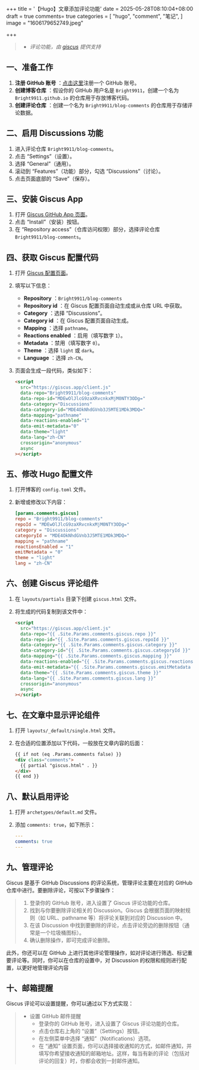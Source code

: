 +++
title = '【Hugo】文章添加评论功能'
date = 2025-05-28T08:10:04+08:00
draft = true
comments= true
categories = [
    "hugo",
    "comment",
    "笔记",
]
image = "1606179652749.jpeg"

+++

<blockquote class="alert-note">

- *评论功能，由 [giscus](https://giscus.app/) 提供支持*
  </blockquote>

## 一、准备工作

1. **注册 GitHub 账号** ：[点击这里](https://github.com/)注册一个 GitHub 账号。
2. **创建博客仓库** ：假设你的 GitHub 用户名是 `Bright9911`，创建一个名为 `Bright9911.github.io` 的仓库用于存放博客代码。
3. **创建评论仓库** ：创建一个名为 `Bright9911/blog-comments` 的仓库用于存储评论数据。

## 二、启用 Discussions 功能

1. 进入评论仓库 `Bright9911/blog-comments`。
2. 点击 “Settings”（设置）。
3. 选择 “General”（通用）。
4. 滚动到 “Features”（功能）部分，勾选 “Discussions”（讨论）。
5. 点击页面底部的 “Save”（保存）。

## 三、安装 Giscus App

1. 打开 [Giscus GitHub App 页面](https://github.com/apps/giscus)。
2. 点击 “Install”（安装）按钮。
3. 在 “Repository access”（仓库访问权限）部分，选择评论仓库 `Bright9911/blog-comments`。

## 四、获取 Giscus 配置代码

1. 打开 [Giscus 配置页面](https://giscus.app/zh-CN)。

2. 填写以下信息：

   - **Repository** ：`Bright9911/blog-comments`
   - **Repository id** ：在 Giscus 配置页面自动生成或从仓库 URL 中获取。
   - **Category** ：选择 “Discussions”。
   - **Category id** ：在 Giscus 配置页面自动生成。
   - **Mapping** ：选择 `pathname`。
   - **Reactions enabled** ：启用（填写数字 `1`）。
   - **Metadata** ：禁用（填写数字 `0`）。
   - **Theme** ：选择 `light` 或 `dark`。
   - **Language** ：选择 `zh-CN`。

3. 页面会生成一段代码，类似如下：

   ```html
   <script
     src="https://giscus.app/client.js"
     data-repo="Bright9911/blog-comments"
     data-repo-id="MDEwOlJlcG9zaXRvcnkxMjM0NTY3ODg="
     data-category="Discussions"
     data-category-id="MDE4OkNhdGVnb3J5MTE1MDk3MDQ="
     data-mapping="pathname"
     data-reactions-enabled="1"
     data-emit-metadata="0"
     data-theme="light"
     data-lang="zh-CN"
     crossorigin="anonymous"
     async
   ></script>
   ```

   

## 五、修改 Hugo 配置文件

1. 打开博客的 `config.toml` 文件。

2. 新增或修改以下内容：

   ```toml
   [params.comments.giscus]
   repo = "Bright9911/blog-comments"
   repoId = "MDEwOlJlcG9zaXRvcnkxMjM0NTY3ODg="
   category = "Discussions"
   categoryId = "MDE4OkNhdGVnb3J5MTE1MDk3MDQ="
   mapping = "pathname"
   reactionsEnabled = "1"
   emitMetadata = "0"
   theme = "light"
   lang = "zh-CN"
   ```

   

## 六、创建 Giscus 评论组件

1. 在 `layouts/partials` 目录下创建 `giscus.html` 文件。

2. 将生成的代码复制到该文件中：

   ```html
   <script
     src="https://giscus.app/client.js"
     data-repo="{{ .Site.Params.comments.giscus.repo }}"
     data-repo-id="{{ .Site.Params.comments.giscus.repoId }}"
     data-category="{{ .Site.Params.comments.giscus.category }}"
     data-category-id="{{ .Site.Params.comments.giscus.categoryId }}"
     data-mapping="{{ .Site.Params.comments.giscus.mapping }}"
     data-reactions-enabled="{{ .Site.Params.comments.giscus.reactionsEnabled }}"
     data-emit-metadata="{{ .Site.Params.comments.giscus.emitMetadata }}"
     data-theme="{{ .Site.Params.comments.giscus.theme }}"
     data-lang="{{ .Site.Params.comments.giscus.lang }}"
     crossorigin="anonymous"
     async
   ></script>
   ```

   

## 七、在文章中显示评论组件

1. 打开 `layouts/_default/single.html` 文件。

2. 在合适的位置添加以下代码，一般放在文章内容的后面：

   ```html
   {{ if not (eq .Params.comments false) }}
   <div class="comments">
     {{ partial "giscus.html" . }}
   </div>
   {{ end }}
   ```

   

## 八、默认启用评论

1. 打开 `archetypes/default.md` 文件。

2. 添加 `comments: true`，如下所示：

   ```yaml
   ---
   comments: true
   ---
   ```



## 九、管理评论

Giscus 是基于 GitHub Discussions 的评论系统，管理评论主要在对应的 GitHub 仓库中进行。要删除评论，可按以下步骤操作：

<blockquote class="alert-tip">

1. 登录你的 GitHub 账号，进入设置了 Giscus 评论功能的仓库。
2. 找到与你要删除评论相关的 Discussion。Giscus 会根据页面的映射规则（如 URL、pathname 等）将评论关联到对应的 Discussion 中。
3. 在该 Discussion 中找到要删除的评论，点击评论旁边的删除按钮（通常是一个垃圾桶图标）。
4. 确认删除操作，即可完成评论删除。

</blockquote>

此外，你还可以在 GitHub 上进行其他评论管理操作，如对评论进行筛选、标记重要评论等。同时，你可以在仓库的设置中，对 Discussion 的权限和规则进行配置，以更好地管理评论内容



## 十、邮箱提醒

Giscus 评论可以设置提醒，你可以通过以下方式实现：

<blockquote class="alert-warn">

- 设置 GitHub 邮件提醒
  - 登录你的 GitHub 账号，进入设置了 Giscus 评论功能的仓库。
  - 点击仓库右上角的 “设置”（Settings）按钮。
  - 在左侧菜单中选择 “通知”（Notifications）选项。
  - 在 “通知” 设置页面，你可以选择接收通知的方式，如邮件通知，并填写你希望接收通知的邮箱地址。这样，每当有新的评论（包括对评论的回复）时，你都会收到一封邮件通知。

</blockquote>